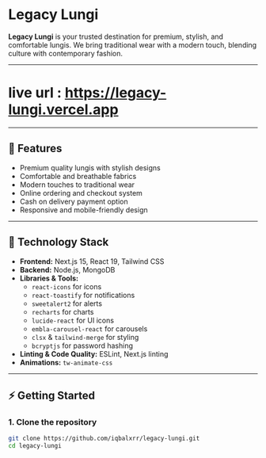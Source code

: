 # Legacy Lungi

**Legacy Lungi** is your trusted destination for premium, stylish, and comfortable lungis. We bring traditional wear with a modern touch, blending culture with contemporary fashion.

---

# live url : https://legacy-lungi.vercel.app

---

## 🌟 Features

- Premium quality lungis with stylish designs
- Comfortable and breathable fabrics
- Modern touches to traditional wear
- Online ordering and checkout system
- Cash on delivery payment option
- Responsive and mobile-friendly design

---

## 🚀 Technology Stack

- **Frontend:** Next.js 15, React 19, Tailwind CSS
- **Backend:** Node.js, MongoDB
- **Libraries & Tools:**
  - `react-icons` for icons
  - `react-toastify` for notifications
  - `sweetalert2` for alerts
  - `recharts` for charts
  - `lucide-react` for UI icons
  - `embla-carousel-react` for carousels
  - `clsx` & `tailwind-merge` for styling
  - `bcryptjs` for password hashing
- **Linting & Code Quality:** ESLint, Next.js linting
- **Animations:** `tw-animate-css`

---

## ⚡ Getting Started

### 1. Clone the repository
```bash
git clone https://github.com/iqbalxrr/legacy-lungi.git
cd legacy-lungi
